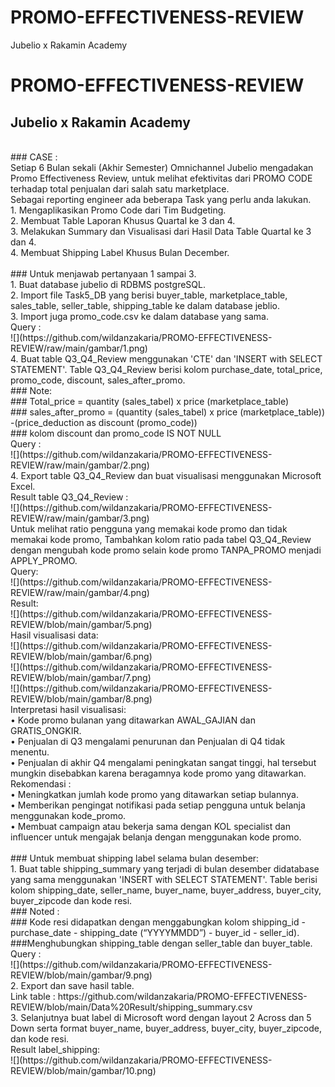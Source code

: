# PROMO-EFFECTIVENESS-REVIEW
Jubelio x Rakamin Academy
# PROMO-EFFECTIVENESS-REVIEW
## Jubelio x Rakamin Academy
<br>
### CASE :<br>
Setiap 6 Bulan sekali (Akhir Semester) Omnichannel Jubelio mengadakan Promo Effectiveness Review, untuk melihat efektivitas dari PROMO CODE terhadap total penjualan dari salah satu marketplace. <br>
Sebagai reporting engineer ada beberapa Task yang perlu anda lakukan. <br>
1.	Mengaplikasikan Promo Code dari Tim Budgeting. <br>
2.	Membuat Table Laporan Khusus Quartal ke 3 dan 4. <br>
3.	Melakukan Summary dan Visualisasi dari Hasil Data Table Quartal ke 3 dan 4. <br>
4.	Membuat Shipping Label Khusus Bulan December.<br>
<br>
### Untuk menjawab pertanyaan 1 sampai 3.<br>
1.	Buat database jubelio di RDBMS postgreSQL. <br>
2.	Import file Task5_DB yang berisi buyer_table, marketplace_table, sales_table, seller_table, shipping_table ke dalam database jeblio. <br>
3.	Import juga promo_code.csv ke dalam database yang sama. <br>
Query :  <br>
![](https://github.com/wildanzakaria/PROMO-EFFECTIVENESS-REVIEW/raw/main/gambar/1.png) <br>
4.	Buat table Q3_Q4_Review menggunakan 'CTE' dan 'INSERT with SELECT STATEMENT'. Table Q3_Q4_Review berisi kolom purchase_date, total_price, promo_code, discount, sales_after_promo. <br>
### Note: <br>
### Total_price = quantity (sales_tabel) x price (marketplace_table) <br>
### sales_after_promo = (quantity (sales_tabel) x price (marketplace_table)) -(price_deduction as discount (promo_code)) <br>
### kolom discount dan promo_code IS NOT NULL <br>
Query : <br>
![](https://github.com/wildanzakaria/PROMO-EFFECTIVENESS-REVIEW/raw/main/gambar/2.png) <br>
4.	Export table Q3_Q4_Review dan buat visualisasi menggunakan Microsoft Excel. <br>
Result table Q3_Q4_Review :<br>
![](https://github.com/wildanzakaria/PROMO-EFFECTIVENESS-REVIEW/raw/main/gambar/3.png) <br>
Untuk melihat ratio pengguna yang memakai kode promo dan tidak memakai kode promo, Tambahkan kolom ratio pada tabel Q3_Q4_Review dengan mengubah kode promo selain kode promo TANPA_PROMO menjadi APPLY_PROMO.<br>
Query: <br>
![](https://github.com/wildanzakaria/PROMO-EFFECTIVENESS-REVIEW/raw/main/gambar/4.png) <br>
Result:<br>
![](https://github.com/wildanzakaria/PROMO-EFFECTIVENESS-REVIEW/blob/main/gambar/5.png) <br>
Hasil visualisasi data:<br>
![](https://github.com/wildanzakaria/PROMO-EFFECTIVENESS-REVIEW/blob/main/gambar/6.png) <br>
![](https://github.com/wildanzakaria/PROMO-EFFECTIVENESS-REVIEW/blob/main/gambar/7.png) <br>
![](https://github.com/wildanzakaria/PROMO-EFFECTIVENESS-REVIEW/blob/main/gambar/8.png) <br>
Interpretasi hasil visualisasi:<br>
•	Kode promo bulanan yang ditawarkan AWAL_GAJIAN dan GRATIS_ONGKIR. <br>
•	Penjualan di Q3 mengalami penurunan dan Penjualan di Q4 tidak menentu. <br>
•	Penjualan di akhir Q4 mengalami peningkatan sangat tinggi, hal tersebut mungkin disebabkan karena beragamnya kode promo yang ditawarkan. <br>
Rekomendasi :<br>
•	Meningkatkan jumlah kode promo yang ditawarkan setiap bulannya.<br>
•	Memberikan pengingat notifikasi pada setiap pengguna untuk belanja menggunakan kode_promo.<br>
•	Membuat campaign atau bekerja sama dengan KOL specialist dan influencer untuk mengajak belanja dengan menggunakan kode promo.<br>
<br>
### Untuk membuat shipping label selama bulan desember: <br>
1.	Buat table shipping_summary yang terjadi di bulan desember didatabase yang sama menggunakan 'INSERT with SELECT STATEMENT'. Table berisi kolom shipping_date, seller_name, buyer_name, buyer_address, buyer_city, buyer_zipcode dan kode resi. <br>
### Noted : <br>
### Kode resi didapatkan dengan menggabungkan kolom shipping_id - purchase_date - shipping_date (“YYYYMMDD”) - buyer_id - seller_id).<br>
###Menghubungkan shipping_table dengan seller_table dan buyer_table.<br>
Query :<br>
![](https://github.com/wildanzakaria/PROMO-EFFECTIVENESS-REVIEW/blob/main/gambar/9.png) <br>
2.	Export dan save hasil table.<br>
Link table : https://github.com/wildanzakaria/PROMO-EFFECTIVENESS-REVIEW/blob/main/Data%20Result/shipping_summary.csv <br>
3.	Selanjutnya buat label di Microsoft word dengan layout 2 Across dan 5 Down serta format buyer_name, buyer_address, buyer_city, buyer_zipcode, dan kode resi.<br>
Result label_shipping:<br>
![](https://github.com/wildanzakaria/PROMO-EFFECTIVENESS-REVIEW/blob/main/gambar/10.png) <br>
 


